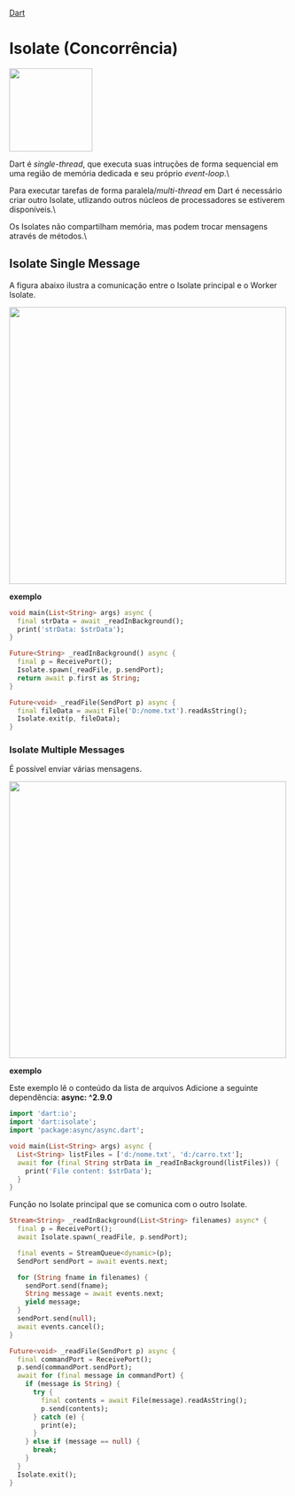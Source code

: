 [Dart](https://github.com/leofds/flutter-class/blob/master/dart/dart.md)

# Isolate (Concorrência)

<img src="https://github.com/leofds/flutter-class/assets/5174326/5322987a-325f-4572-99cb-797da7c4da19" width="150">

Dart é *single-thread*, que executa suas intruções de forma sequencial em uma região de memória dedicada e seu próprio *event-loop*.\

Para executar tarefas de forma paralela/*multi-thread* em Dart é necessário criar outro Isolate, utlizando outros núcleos de processadores se estiverem disponíveis.\

Os Isolates não compartilham memória, mas podem trocar mensagens através de métodos.\

## Isolate Single Message

A figura abaixo ilustra a comunicação entre o Isolate principal e o Worker Isolate.

<img src="https://github.com/leofds/flutter-class/assets/5174326/d7d7a066-0f1f-472d-a7d8-9e327fc04bea" width="500">

**exemplo**

```dart
void main(List<String> args) async {
  final strData = await _readInBackground();
  print('strData: $strData');
}

Future<String> _readInBackground() async {
  final p = ReceivePort();
  Isolate.spawn(_readFile, p.sendPort);
  return await p.first as String;
}

Future<void> _readFile(SendPort p) async {
  final fileData = await File('D:/nome.txt').readAsString();
  Isolate.exit(p, fileData);
}
```

### Isolate Multiple Messages

É possível enviar várias mensagens.

<img src="https://github.com/leofds/flutter-class/assets/5174326/e84088c5-9432-419f-8c52-6c1ee78522f7" width="500">

**exemplo**

Este exemplo lê o conteúdo da lista de arquivos
Adicione a seguinte dependência: **async: ^2.9.0**

```dart
import 'dart:io';
import 'dart:isolate';
import 'package:async/async.dart';

void main(List<String> args) async {
  List<String> listFiles = ['d:/nome.txt', 'd:/carro.txt'];
  await for (final String strData in _readInBackground(listFiles)) {
    print('File content: $strData');
  }
}
```

Função no Isolate principal que se comunica com o outro Isolate.

```dart
Stream<String> _readInBackground(List<String> filenames) async* {
  final p = ReceivePort();
  await Isolate.spawn(_readFile, p.sendPort);

  final events = StreamQueue<dynamic>(p);
  SendPort sendPort = await events.next;

  for (String fname in filenames) {
    sendPort.send(fname);
    String message = await events.next;
    yield message;
  }
  sendPort.send(null);
  await events.cancel();
}
```

```dart
Future<void> _readFile(SendPort p) async {
  final commandPort = ReceivePort();
  p.send(commandPort.sendPort);
  await for (final message in commandPort) {
    if (message is String) {
      try {
        final contents = await File(message).readAsString();
        p.send(contents);
      } catch (e) {
        print(e);
      }
    } else if (message == null) {
      break;
    }
  }
  Isolate.exit();
}
```

